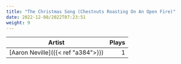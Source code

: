 ```yaml
---
title: "The Christmas Song (Chestnuts Roasting On An Open Fire)"
date: 2022-12-08/2022T07:23:51
weight: 9
---
```




 Artist | Plays 
----- | -----:
[Aaron Neville]({{< ref "a384">}}) | 1
